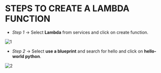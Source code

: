 # **STEPS TO CREATE A LAMBDA FUNCTION**

- *Step 1* -> Select **Lambda** from services and click on create function.

![1](https://user-images.githubusercontent.com/44541800/81274777-6562d680-906e-11ea-948c-163e5133c3a3.png)

- *Step 2* -> Select **use a blueprint** and search for hello and click on **hello-world python**.

![2](https://user-images.githubusercontent.com/44541800/81274788-698ef400-906e-11ea-8533-f00aa20112b5.png)
